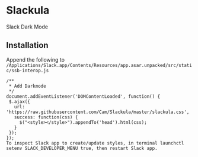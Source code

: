 # Slackula
Slack Dark Mode

## Installation

Append the following to `/Applications/Slack.app/Contents/Resources/app.asar.unpacked/src/static/ssb-interop.js`


```
/**
 * Add Darkmode
 */
document.addEventListener('DOMContentLoaded', function() {
 $.ajax({
   url: 'https://raw.githubusercontent.com/Cam/Slackula/master/slackula.css',
   success: function(css) {
     $("<style></style>").appendTo('head').html(css);
   }
 });
});
To inspect Slack app to create/update styles, in terminal launchctl setenv SLACK_DEVELOPER_MENU true, then restart Slack app.
```
